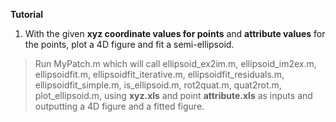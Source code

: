 **Tutorial**

1.  With the given **xyz coordinate values for points** and **attribute values**
    for the points, plot a 4D figure and fit a semi-ellipsoid.

>   Run MyPatch.m which will call ellipsoid_ex2im.m, ellipsoid_im2ex.m,
>   ellipsoidfit.m, ellipsoidfit_iterative.m, ellipsoidfit_residuals.m,
>   ellipsoidfit_simple.m, is_ellipsoid.m, rot2quat.m, quat2rot.m,
>   plot_ellipsoid.m, using **xyz.xls** and point **attribute.xls** as inputs
>   and outputting a 4D figure and a fitted figure.
